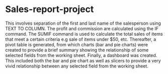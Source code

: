 # Sales-report-project

 This involves separation of the first and last name of the salesperson using TEXT TO COLUMN.
 The profit and commission are calculated using the IF command. 
 The SUMIF command is used to calculate the total sales of items that meet a certain criteria e.g sale of items under $50, etc. 
Thereafter, a pivot table is generated, from which charts (bar and pie charts) were created to provide a brief summary showing the relationship of some selected fields from the working sheet. 
Finally, a dashboard was created. This included both the bar and pie chart as well as slicers to provide a very vivid relationship between any selected field from the working sheet.
